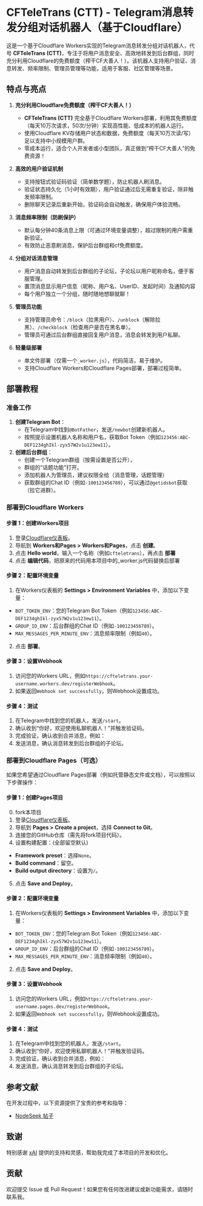 # CFTeleTrans (CTT) - Telegram消息转发分组对话机器人（基于Cloudflare）

这是一个基于Cloudflare Workers实现的Telegram消息转发分组对话机器人，代号 **CFTeleTrans (CTT)**，专注于将用户消息安全、高效地转发到后台群组，同时充分利用Cloudflare的免费额度（榨干CF大善人！）。该机器人支持用户验证、消息转发、频率限制、管理员管理等功能，适用于客服、社区管理等场景。

## 特点与亮点

1. **充分利用Cloudflare免费额度（榨干CF大善人！）**  
   - **CFTeleTrans (CTT)** 完全基于Cloudflare Workers部署，利用其免费额度（每天10万次请求，50次/分钟）实现高性能、低成本的机器人运行。
   - 使用Cloudflare KV存储用户状态和数据，免费额度（每天10万次读/写）足以支持中小规模用户群。
   - 零成本运行，适合个人开发者或小型团队，真正做到“榨干CF大善人”的免费资源！

2. **高效的用户验证机制**  
   - 支持按钮式验证码验证（简单数学题），防止机器人刷消息。
   - 验证状态持久化（1小时有效期），用户验证通过后无需重复验证，除非触发频率限制。
   - 删除聊天记录后重新开始，验证码会自动触发，确保用户体验流畅。

3. **消息频率限制（防刷保护）**  
   - 默认每分钟40条消息上限（可通过环境变量调整），超过限制的用户需重新验证。
   - 有效防止恶意刷消息，保护后台群组和cf免费额度。

4. **分组对话消息管理**  
   - 用户消息自动转发到后台群组的子论坛，子论坛以用户昵称命名，便于客服管理。
   - 置顶消息显示用户信息（昵称、用户名、UserID、发起时间）及通知内容
   - 每个用户独立一个分组，随时随地想聊就聊！

5. **管理员功能**  
   - 支持管理员命令：`/block`（拉黑用户）、`/unblock`（解除拉黑）、`/checkblock`（检查用户是否在黑名单）。
   - 管理员可通过后台群组直接回复用户消息，消息会转发到用户私聊。

6. **轻量级部署**  
   - 单文件部署（仅需一个`_worker.js`），代码简洁，易于维护。
   - 支持Cloudflare Workers和Cloudflare Pages部署，部署过程简单。

## 部署教程

### 准备工作
1. **创建Telegram Bot**：
   - 在Telegram中找到`@BotFather`，发送`/newbot`创建新机器人。
   - 按照提示设置机器人名称和用户名，获取Bot Token（例如`123456:ABC-DEF1234ghIkl-zyx57W2v1u123ew11`）。
2. **创建后台群组**：
   - 创建一个Telegram群组（按需设置是否公开），
   - 群组的“话题功能”打开。
   - 添加机器人为管理员，建议权限全给（消息管理，话题管理）
   - 获取群组的Chat ID（例如`-100123456789`），可以通过`@getidsbot`获取（拉它进群）。

### 部署到Cloudflare Workers

#### 步骤 1：创建Workers项目
1. 登录[Cloudflare仪表板](https://dash.cloudflare.com/)。
2. 导航到 **Workers和Pages > Workers和Pages**，点击 **创建**。
3. 点击 **Hello world**，输入一个名称（例如`cfteletrans`），再点击 **部署**
4. 点击 **编辑代码**，把原来的代码用本项目中的_worker.js代码替换后部署

#### 步骤 2：配置环境变量
1. 在Workers仪表板的 **Settings > Environment Variables** 中，添加以下变量：
- `BOT_TOKEN_ENV`：您的Telegram Bot Token（例如`123456:ABC-DEF1234ghIkl-zyx57W2v1u123ew11`）。
- `GROUP_ID_ENV`：后台群组的Chat ID（例如`-100123456789`）。
- `MAX_MESSAGES_PER_MINUTE_ENV`：消息频率限制（例如`40`）。
2. 点击 **部署**。

#### 步骤 3：设置Webhook
1. 访问您的Workers URL，例如`https://cfteletrans.your-username.workers.dev/registerWebhook`。
2. 如果返回`Webhook set successfully`，则Webhook设置成功。

#### 步骤 4：测试
1. 在Telegram中找到您的机器人，发送`/start`。
2. 确认收到“你好，欢迎使用私聊机器人！”并触发验证码。
3. 完成验证，确认收到合并消息，例如：
4. 发送消息，确认消息转发到后台群组的子论坛。

### 部署到Cloudflare Pages（可选）

如果您希望通过Cloudflare Pages部署（例如托管静态文件或文档），可以按照以下步骤操作：

#### 步骤 1：创建Pages项目
0. fork本项目
1. 登录[Cloudflare仪表板](https://dash.cloudflare.com/)。
2. 导航到 **Pages > Create a project**，选择 **Connect to Git**。
3. 连接您的GitHub仓库（需先将fork项目代码）。
4. 设置构建配置：(全部留空默认)
- **Framework preset**：选择`None`。
- **Build command**：留空。
- **Build output directory**：设置为`/`。
5. 点击 **Save and Deploy**。

#### 步骤 2：配置环境变量
1. 在Workers仪表板的 **Settings > Environment Variables** 中，添加以下变量：
- `BOT_TOKEN_ENV`：您的Telegram Bot Token（例如`123456:ABC-DEF1234ghIkl-zyx57W2v1u123ew11`）。
- `GROUP_ID_ENV`：后台群组的Chat ID（例如`-100123456789`）。
- `MAX_MESSAGES_PER_MINUTE_ENV`：消息频率限制（例如`40`）。
2. 点击 **Save and Deploy**。

#### 步骤 3：设置Webhook
1. 访问您的Workers URL，例如`https://cfteletrans.your-username.pages.dev/registerWebhook`。
2. 如果返回`Webhook set successfully`，则Webhook设置成功。

#### 步骤 4：测试
1. 在Telegram中找到您的机器人，发送`/start`。
2. 确认收到“你好，欢迎使用私聊机器人！”并触发验证码。
3. 完成验证，确认收到合并消息，例如：
4. 发送消息，确认消息转发到后台群组的子论坛。

## 参考文献

在开发过程中，以下资源提供了宝贵的参考和指导：

- [NodeSeek 帖子](https://www.nodeseek.com/post-237769-1)

## 致谢

特别感谢 [xAI](https://x.ai/) 提供的支持和灵感，帮助我完成了本项目的开发和优化。

## 贡献

欢迎提交 Issue 或 Pull Request！如果您有任何改进建议或新功能需求，请随时联系我。
